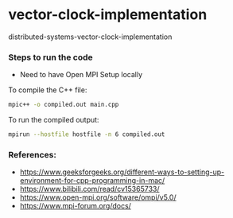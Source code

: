 # vector-clock-implementation
distributed-systems-vector-clock-implementation

### Steps to run the code 
- Need to have Open MPI Setup locally

To compile the C++ file:
```bash
mpic++ -o compiled.out main.cpp
```
To run the compiled output:
```bash
mpirun --hostfile hostfile -n 6 compiled.out 
```

### References:
- https://www.geeksforgeeks.org/different-ways-to-setting-up-environment-for-cpp-programming-in-mac/
- https://www.bilibili.com/read/cv15365733/
- https://www.open-mpi.org/software/ompi/v5.0/
- https://www.mpi-forum.org/docs/